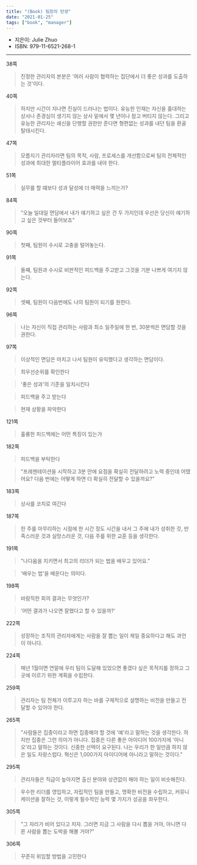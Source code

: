 ```yaml
---
title: "(Book) 팀장의 탄생"
date: "2021-01-25"
tags: ["book", "manager"]
---
```


- 지은이: Julie Zhuo
- ISBN: 979-11-6521-268-1

---

38쪽

> 진정한 관리자의 본분은 '여러 사람이 협력하는 집단에서 더 좋은 성과를 도출하는 것'이다.

40쪽

> 하지만 시간이 지나면 진실이 드러나는 법이다. 유능한 인재는 자신을 홀대하는 상사나 존경심이 생기지 않는 상사 밑에서 몇 년이나 참고 버티지 않는다. 그리고 유능한 관리자는 쇄신을 단행할 권한만 준다면 형편없는 성과를 내던 팀을 환골탈태시킨다.

47쪽

> 모름지기 관리자라면 팀의 목적, 사람, 프로세스를 개선함으로써 팀의 전체적인 성과에 최대한 멀티플라이어 효과를 내야 한다.

51쪽

> 실무를 할 떄보다 성과 달성에 더 매력을 느끼는가?

84쪽

> "오늘 일대일 면담에서 내가 얘기하고 싶은 건 두 가지인데 우선은 당신이 얘기하고 싶은 것부터 들어보죠"

90쪽

> 첫째, 팀원이 수시로 고충을 털어놓는다.

91쪽

> 둘쨰, 팀원과 수시로 비판적인 피드백을 주고받고 그것을 기분 나쁘게 여기지 않는다.

92쪽

> 셋째, 팀원이 다음번에도 나의 팀원이 되기를 원한다.

96쪽

> 나는 자신이 직접 관리하는 사람과 최소 일주일에 한 번, 30분씩은 면담할 것을 권한다.

97쪽

> 이상적인 면담은 마치고 나서 팀원이 유익했다고 생각하는 면담이다.

> 최우선순위를 확인한다

> '좋은 성과'의 기준을 일치시킨다

> 피드백을 주고 받는다

> 현재 상황을 파악한다

121쪽

> 훌륭한 피드백에는 어떤 특징이 있는가

182쪽

> 피드백을 부탁한다

> "프레젠테이션을 시작하고 3분 안에 요점을 확실히 전달하려고 노력 중인데 어땠어요? 다음 번에는 어떻게 하면 더 확실히 전달할 수 있을까요?"

183쪽

> 상사를 코치로 여긴다

187쪽

> 한 주를 마무리하는 시점에 한 시간 정도 시간을 내서 그 주에 내가 성취한 것, 만족스러운 것과 실망스러운 것, 다음 주를 위한 교훈 등을 생각한다.

191쪽

> "나다움을 지키면서 최고의 리더가 되는 법을 배우고 있어요."

> '배우는 법'을 배운다는 의미다.

198쪽

> 바람직한 회의 결과는 무엇인가?

> '어떤 결과가 나오면 잘했다고 할 수 있을까?'

222쪽

> 성장하는 조직의 관리자에게는 사람을 잘 뽑는 일이 제일 중요하다고 해도 과언이 아니다.

224쪽

> 매년 1월이면 연말에 우리 팀이 도달해 있었으면 좋겠다 싶은 목적지를 정하고 그곳에 이르기 위한 계획을 수립한다.

259쪽

> 관리자는 팀 전체가 이루고자 하는 바를 구체적으로 설명하는 비전을 만들고 전달할 수 있어야 한다.

265쪽

> "사람들은 집중이라고 하면 집중해야 할 것에 '예'라고 말하는 것을 생각한다. 하지만 집중은 그런 의미가 아니다. 집중은 다른 좋은 아이디어 100가지에 '아니오'라고 말하는 것이다. 신중한 선택이 요구된다. 나는 우리가 한 일만큼 하지 않은 일도 자랑스럽다. 혁신은 1,000가지 아이디어에 아니라고 말하는 것이다."

295쪽

> 관리자들은 직급이 높아지면 출신 분야와 상관없이 해야 하는 일이 비슷해진다.

> 우수한 리더를 영입하고, 자립적인 팀을 만들고, 명확한 비전을 수립하고, 커뮤니케이션을 잘하는 것, 이렇게 필수적인 능력 몇 가지가 성공을 좌우한다.

305쪽

> "그 자리가 비어 있다고 치자. 그러면 지금 그 사람을 다시 뽑을 거야, 아니면 다른 사람을 뽑는 도박을 해볼 거야?"

306쪽

> 꾸준히 위임할 방법을 고민한다

